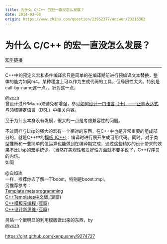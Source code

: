 ```yaml
---
title: 为什么 C/C++ 的宏一直没怎么发展？
date: 2014-03-08
origin: https://www.zhihu.com/question/22952377/answer/23216362
---
```

# 为什么 C/C++ 的宏一直没怎么发展？

[知乎链接](https://www.zhihu.com/question/22952377/answer/23216362)

---------

<span class="RichText ztext CopyrightRichText-richText" itemprop="text"><p>C++中的预定义宏和条件编译宏只是简单的在编译期前进行预编译文本替换，整体的能力如同m4。某种程度上可以作为生成代码的工具，但局限性太大。特别是call-by-name这一点。。针对这一点， <span><span class="UserLink"><div class="Popover"><div id="Popover9-toggle" aria-haspopup="true" aria-expanded="false" aria-owns="Popover9-content"><a class="UserLink-link" data-za-detail-view-element_name="User" target="_blank" href="//www.zhihu.com/people/0970f947b898ecc0ec035f9126dd4e08">@vczh</a></div></div></span></span>曾设计过FPMacro来避免和增强，参见<a href="https://link.zhihu.com/?target=http%3A//www.cppblog.com/vczh/archive/2013/09/16/203249.html" class=" wrap external" target="_blank" rel="nofollow noreferrer" data-za-detail-view-id="1043">如何设计一门语言（十）——正则表达式与领域特定语言（DSL）</a>中相关内容。</p><p>至于为什么本身没有发展，很大的一点是考虑兼容性的问题。</p><p>不过同样与Lisp的强大的宏有一个相对的东西，在C++中也是非常重要的组成部分的，就是C++中的<a href="https://link.zhihu.com/?target=http%3A//zh.wikipedia.org/zh-cn/%25E6%25A8%25A1%25E6%259D%25BF_%28C%252B%252B%29" class=" wrap external" target="_blank" rel="nofollow noreferrer">模板 (C++)</a>：编译时进行展开生成可用代码。同时，对于类型推断和一些简单的值运算也能做到在编译期完成，通过这些精妙的设计带来的效果不比Lisp的宏系统少。（当然在美观性和友好性方面就不要多说了，C++程序员的内伤。<br>如同 <span><span class="UserLink"><div class="Popover"><div id="Popover10-toggle" aria-haspopup="true" aria-expanded="false" aria-owns="Popover10-content"><a class="UserLink-link" data-za-detail-view-element_name="User" target="_blank" href="//www.zhihu.com/people/9558cac1a967147f0318fe6b7b1a0f7b">@白如冰</a></div></div></span></span>一样，推荐你去了解一下boost，特别是boost::mpl。<br>另推荐参考：<br><a href="https://link.zhihu.com/?target=http%3A//en.wikipedia.org/wiki/Template_metaprogramming" class=" wrap external" target="_blank" rel="nofollow noreferrer">Template metaprogramming</a><br><a href="https://link.zhihu.com/?target=http%3A//book.douban.com/subject/2378124/" class=" wrap external" target="_blank" rel="nofollow noreferrer">C++Templates中文版 (豆瓣)</a><br><a href="https://link.zhihu.com/?target=http%3A//book.douban.com/subject/4136223/" class=" wrap external" target="_blank" rel="nofollow noreferrer">C++模板元编程 (豆瓣)</a><br><a href="https://link.zhihu.com/?target=http%3A//book.douban.com/subject/1119904/" class=" wrap external" target="_blank" rel="nofollow noreferrer">C++设计新思维 (豆瓣)</a></p>另贴一个很明显的利用模版做出来的东西，by <span><span class="UserLink"><div class="Popover"><div id="Popover11-toggle" aria-haspopup="true" aria-expanded="false" aria-owns="Popover11-content"><a class="UserLink-link" data-za-detail-view-element_name="User" target="_blank" href="//www.zhihu.com/people/0970f947b898ecc0ec035f9126dd4e08">@vczh</a></div></div></span></span><br><a href="https://link.zhihu.com/?target=https%3A//gist.github.com/kenpusney/9274727" class=" external" target="_blank" rel="nofollow noreferrer"><span class="invisible">https://</span><span class="visible">gist.github.com/kenpusn</span><span class="invisible">ey/9274727</span><span class="ellipsis"></span></a></span>